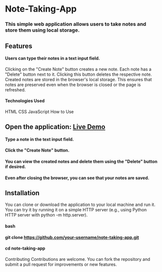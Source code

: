 # Note-Taking-App

### This simple web application allows users to take notes and store them using local storage.

## Features
#### Users can type their notes in a text input field.
Clicking on the "Create Note" button creates a new note.
Each note has a "Delete" button next to it. Clicking this button deletes the respective note.
Created notes are stored in the browser's local storage. This ensures that notes are preserved even when the browser is closed or the page is refreshed.
#### Technologies Used
HTML
CSS
JavaScript
How to Use
## Open the application: [Live Demo](https://app.netlify.com/sites/getnoted/overview)
#### Type a note in the text input field.
#### Click the "Create Note" button.
#### You can view the created notes and delete them using the "Delete" button if desired.
#### Even after closing the browser, you can see that your notes are saved.
## Installation
You can clone or download the application to your local machine and run it. You can try it by running it on a simple HTTP server (e.g., using Python HTTP server with python -m http.server).

#### bash

#### git clone https://github.com/your-username/note-taking-app.git

#### cd note-taking-app
Contributing
Contributions are welcome. You can fork the repository and submit a pull request for improvements or new features.
